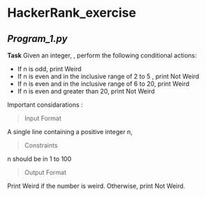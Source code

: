 # HackerRank_exercise

## ***Program_1.py***

  **Task**
    Given an integer, , perform the following conditional actions:

- If n is odd, print Weird
- If n is even and in the inclusive range of 2 to 5 , print Not Weird
- If n is even and in the inclusive range of 6 to 20, print Weird
- If n is even and greater than 20, print Not Weird

Important considarations :

>Input Format

A single line containing a positive integer n,
>Constraints

n should be in 1 to 100
>Output Format

Print Weird if the number is weird. Otherwise, print Not Weird.

